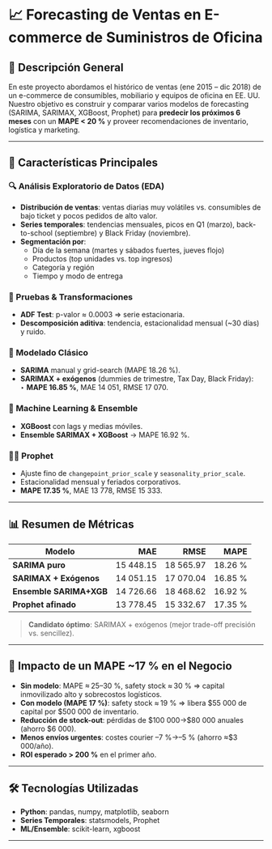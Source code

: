 # 📈 Forecasting de Ventas en E-commerce de Suministros de Oficina

## 📌 Descripción General
En este proyecto abordamos el histórico de ventas (ene 2015 – dic 2018) de un e-commerce de consumibles, mobiliario y equipos de oficina en EE. UU.  
Nuestro objetivo es construir y comparar varios modelos de forecasting (SARIMA, SARIMAX, XGBoost, Prophet) para **predecir los próximos 6 meses** con un **MAPE < 20 %** y proveer recomendaciones de inventario, logística y marketing.

---

## 🚀 Características Principales

### 🔍 Análisis Exploratorio de Datos (EDA)
- **Distribución de ventas**: ventas diarias muy volátiles vs. consumibles de bajo ticket y pocos pedidos de alto valor.
- **Series temporales**: tendencias mensuales, picos en Q1 (marzo), back-to-school (septiembre) y Black Friday (noviembre).
- **Segmentación por**:
  - Día de la semana (martes y sábados fuertes, jueves flojo)
  - Productos (top unidades vs. top ingresos)
  - Categoría y región
  - Tiempo y modo de entrega

### 🔬 Pruebas & Transformaciones
- **ADF Test**: p-valor ≈ 0.0003 ⇒ serie estacionaria.
- **Descomposición aditiva**: tendencia, estacionalidad mensual (~30 días) y ruido.

### 🔧 Modelado Clásico
- **SARIMA** manual y grid-search (MAPE 18.26 %).
- **SARIMAX + exógenos** (dummies de trimestre, Tax Day, Black Friday):  
  ‣ **MAPE 16.85 %**, MAE 14 051, RMSE 17 070.

### 🤖 Machine Learning & Ensemble
- **XGBoost** con lags y medias móviles.
- **Ensemble SARIMAX + XGBoost** → MAPE 16.92 %.

### 🧙‍♂️ Prophet
- Ajuste fino de `changepoint_prior_scale` y `seasonality_prior_scale`.
- Estacionalidad mensual y feriados corporativos.
- **MAPE 17.35 %**, MAE 13 778, RMSE 15 333.

---

## 📊 Resumen de Métricas

| Modelo                   | MAE       | RMSE      | MAPE     |
|--------------------------|----------:|----------:|---------:|
| **SARIMA puro**          | 15 448.15 | 18 565.97 | 18.26 %  |
| **SARIMAX + Exógenos**   | 14 051.15 | 17 070.04 | 16.85 %  |
| **Ensemble SARIMA+XGB**  | 14 726.66 | 18 468.62 | 16.92 %  |
| **Prophet afinado**      | 13 778.45 | 15 332.67 | 17.35 %  |

> **Candidato óptimo**: SARIMAX + exógenos (mejor trade-off precisión vs. sencillez).

---

## 🎯 Impacto de un MAPE ~17 % en el Negocio

- **Sin modelo**: MAPE ≈ 25–30 %, safety stock ≈ 30 % ⇒ capital inmovilizado alto y sobrecostos logísticos.  
- **Con modelo (MAPE 17 %)**: safety stock ≈ 19 % ⇒ libera \$55 000 de capital por \$500 000 de inventario.  
- **Reducción de stock-out**: pérdidas de \$100 000→\$80 000 anuales (ahorro \$6 000).  
- **Menos envíos urgentes**: costes courier –7 %→–5 % (ahorro ≈\$3 000/año).  
- **ROI esperado > 200 %** en el primer año.

---

## 🛠 Tecnologías Utilizadas
- **Python**: pandas, numpy, matplotlib, seaborn  
- **Series Temporales**: statsmodels, Prophet  
- **ML/Ensemble**: scikit-learn, xgboost  

---
